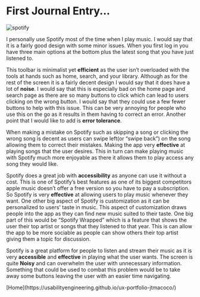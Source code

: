 # First Journal Entry...
 ![spotify](/Users/jtm613/Desktop/spotify.png)
 <p> I personally use Spotify most of the time when I play music. I would say that it is a fairly good design with some minor issues. When you first log in you have three main options at the bottom plus the latest song that you have just listened to. </p>
  <p> This toolbar is minimalist yet <b>efficient</b> as the user isn’t overloaded with the tools at hands such as home, search, and your library. Although as for the rest of the screen it is a fairly decent design I would say that it does have a lot of <b>noise</b>. I would say that this is especially bad on the home page and search page as there are so many buttons to click which can lead to users clicking on the wrong button. I would say that they could use a few fewer buttons to help with this issue. This can be very annoying for people who use this on the go as it results in them having to correct an error. Another point that I would like to add is <b>error tolerance</b>. </p>
  <p>When making a mistake on Spotify such as skipping a song or clicking the wrong song is decent as users can swipe left(or “swipe back”) on the song allowing them to correct their mistakes. Making the app very <b>effective</b> at playing songs that the user desires. This in turn can make playing music with Spotify much more enjoyable as there it allows them to play access any song they would like. </p>
 <p> Spotify does a great job with <b>accessibility</b> as anyone can use it without a cost. This is one of Spotify’s best features as one of its biggest competitors apple music doesn’t offer a free version so you have to pay a subscription. So Spotify is very <b>effective</b> at allowing users to play music whenever they want. One other big aspect of Spotify is customization as it can be personalized to users' taste in music. This aspect of customization draws people into the app as they can find new music suited to their taste. One big part of this would be “Spotify Wrapped” which is a feature that shows the user their top artist or songs that they listened to that year. This is can allow the app to be more sociable as people can show others their top artist giving them a topic for discussion. </p>
 <p> Spotify is a great platform for people to listen and stream their music as it is very <b>accessible</b> and <b>effective</b> in playing what the user wants. The screen is quite <b>Noisy</b> and can overwhelm the user with unnecessary information. Something that could be used to combat this problem would be to take away some buttons leaving the user with an easier time navigating. </p>
[Home](https://usabilityengineering.github.io/ux-portfolio-jtmacoco/)
